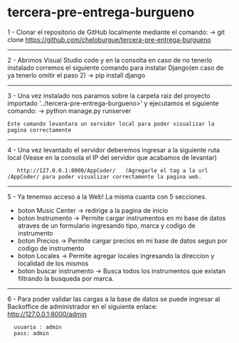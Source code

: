# tercera-pre-entrega-burgueno

1 - Clonar el repositorio de GitHub localmente mediante el comando:
      -> git clone https://github.com/cheloburgue/tercera-pre-entrega-burgueno
      
------------------------------------------------------------------------------------------------------------------------------------------------------
      
2 - Abrimos Visual Studio code y en la consolta en caso de no tenerlo instalado corremos el siguiente comando para instalar Django(en caso de ya tenerlo omitir el paso 2)
      -> pip install django
      
------------------------------------------------------------------------------------------------------------------------------------------------------

3 - Una vez instalado nos paramos sobre la carpeta raiz del proyecto importado '../tercera-pre-entrega-burgueno>' y ejecutamos el siguiente comando:
      -> python manage.py runserver
      
    Este comando levantara un servidor local para poder visualizar la pagina correctamente
------------------------------------------------------------------------------------------------------------------------------------------------------

4 - Una vez levantado el servidor deberemos ingresar a la siguiente ruta local (Vease en la consola el IP del servidor que acabamos de levantar) 
      
       http://127.0.0.1:8000/AppCoder/   (Agregarle el tag a la url  /AppCoder/ para poder visualizar correctamente la pagina web.

------------------------------------------------------------------------------------------------------------------------------------------------------

5 - Ya tenemso acceso a la Web! La misma cuanta con 5 secciones.

- boton Music Center  -> redirige a la pagina de inicio
- boton Instrumento -> Permite cargar instrumentos en mi base de datos atraves de un formulario ingresando tipo, marca y codigo de instrumento
- boton Precios -> Permite cargar precios en mi base de datos segun por codigo de instrumento
- boton Locales -> Permite agregar locales ingresando la direccion y localidad de los mismos
- boton buscar instrumento -> Busca todos los instrumentos que existan filtrando la busqueda por marca.

--------------------------------------------------------------------------------------------------------------------------------------------------

6 - Para poder validar las cargas a la base de datos se puede ingresar al Backoffice de administrador en el siguiente enlace:
      http://127.0.0.1:8000/admin

      usuario : admin
      pass: admin
